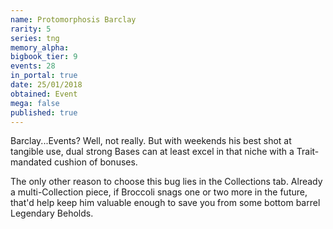 ```yaml
---
name: Protomorphosis Barclay
rarity: 5
series: tng
memory_alpha:
bigbook_tier: 9
events: 28
in_portal: true
date: 25/01/2018
obtained: Event
mega: false
published: true
---
```


Barclay...Events? Well, not really. But with weekends his best shot at tangible use, dual strong Bases can at least excel in that niche with a Trait-mandated cushion of bonuses.

The only other reason to choose this bug lies in the Collections tab. Already a multi-Collection piece, if Broccoli snags one or two more in the future, that'd help keep him valuable enough to save you from some bottom barrel Legendary Beholds.
